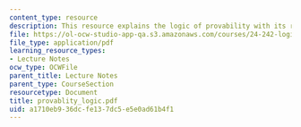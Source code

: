 ```yaml
---
content_type: resource
description: This resource explains the logic of provability with its related theorems.
file: https://ol-ocw-studio-app-qa.s3.amazonaws.com/courses/24-242-logic-ii-spring-2004/a1710eb936dcfe137dc5e5e0ad61b4f1_provablity_logic.pdf
file_type: application/pdf
learning_resource_types:
- Lecture Notes
ocw_type: OCWFile
parent_title: Lecture Notes
parent_type: CourseSection
resourcetype: Document
title: provablity_logic.pdf
uid: a1710eb9-36dc-fe13-7dc5-e5e0ad61b4f1
---
```

